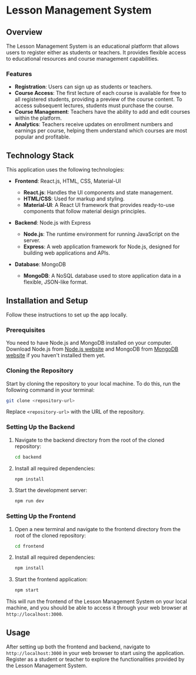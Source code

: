 
# Lesson Management System

## Overview

The Lesson Management System is an educational platform that allows users to register either as students or teachers. It provides flexible access to educational resources and course management capabilities.

### Features

- **Registration**: Users can sign up as students or teachers.
- **Course Access**: The first lecture of each course is available for free to all registered students, providing a preview of the course content. To access subsequent lectures, students must purchase the course.
- **Course Management**: Teachers have the ability to add and edit courses within the platform.
- **Analytics**: Teachers receive updates on enrollment numbers and earnings per course, helping them understand which courses are most popular and profitable.

## Technology Stack

This application uses the following technologies:

- **Frontend**: React.js, HTML, CSS, Material-UI
  - **React.js**: Handles the UI components and state management.
  - **HTML/CSS**: Used for markup and styling.
  - **Material-UI**: A React UI framework that provides ready-to-use components that follow material design principles.
  
- **Backend**: Node.js with Express
  - **Node.js**: The runtime environment for running JavaScript on the server.
  - **Express**: A web application framework for Node.js, designed for building web applications and APIs.
  
- **Database**: MongoDB
  - **MongoDB**: A NoSQL database used to store application data in a flexible, JSON-like format.

## Installation and Setup

Follow these instructions to set up the app locally.

### Prerequisites

You need to have Node.js and MongoDB installed on your computer. Download Node.js from [Node.js website](https://nodejs.org/) and MongoDB from [MongoDB website](https://www.mongodb.com/try/download/community) if you haven't installed them yet.

### Cloning the Repository

Start by cloning the repository to your local machine. To do this, run the following command in your terminal:

```bash
git clone <repository-url>
```

Replace `<repository-url>` with the URL of the repository.

### Setting Up the Backend

1. Navigate to the backend directory from the root of the cloned repository:

    ```bash
    cd backend
    ```

2. Install all required dependencies:

    ```bash
    npm install
    ```

3. Start the development server:

    ```bash
    npm run dev
    ```

### Setting Up the Frontend

1. Open a new terminal and navigate to the frontend directory from the root of the cloned repository:

    ```bash
    cd frontend
    ```

2. Install all required dependencies:

    ```bash
    npm install
    ```

3. Start the frontend application:

    ```bash
    npm start
    ```

This will run the frontend of the Lesson Management System on your local machine, and you should be able to access it through your web browser at `http://localhost:3000`.

## Usage

After setting up both the frontend and backend, navigate to `http://localhost:3000` in your web browser to start using the application. Register as a student or teacher to explore the functionalities provided by the Lesson Management System.

